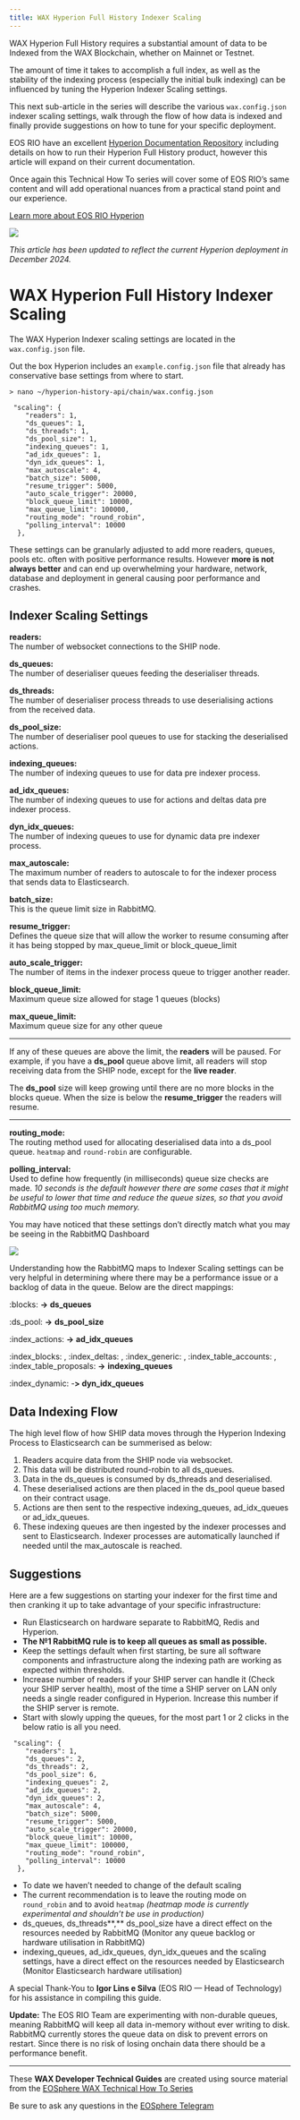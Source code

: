 ```yaml
---
title: WAX Hyperion Full History Indexer Scaling
---
```


WAX Hyperion Full History requires a substantial amount of data to be Indexed from the WAX Blockchain, whether on Mainnet or Testnet.

The amount of time it takes to accomplish a full index, as well as the stability of the indexing process (especially the initial bulk indexing) can be influenced by tuning the Hyperion Indexer Scaling settings.

This next sub-article in the series will describe the various  `wax.config.json`  indexer scaling settings, walk through the flow of how data is indexed and finally provide suggestions on how to tune for your specific deployment.

EOS RIO have an excellent  [Hyperion Documentation Repository](https://hyperion.docs.eosrio.io/)  including details on how to run their Hyperion Full History product, however this article will expand on their current documentation.

Once again this Technical How To series will cover some of EOS RIO’s same content and will add operational nuances from a practical stand point and our experience.

[Learn more about EOS RIO Hyperion](https://eosrio.io/hyperion/)

![](https://miro.medium.com/v2/resize:fit:598/0*KXa0o0Fa-YGqItzy.png)

_This article has been updated to reflect the current Hyperion deployment in December 2024._

# WAX Hyperion Full History Indexer Scaling

The WAX Hyperion Indexer scaling settings are located in the  `wax.config.json`  file.

Out the box Hyperion includes an  `example.config.json`  file that already has conservative base settings from where to start.

```
> nano ~/hyperion-history-api/chain/wax.config.json  
  
 "scaling": {  
    "readers": 1,  
    "ds_queues": 1,  
    "ds_threads": 1,  
    "ds_pool_size": 1,  
    "indexing_queues": 1,  
    "ad_idx_queues": 1,  
    "dyn_idx_queues": 1,  
    "max_autoscale": 4,  
    "batch_size": 5000,  
    "resume_trigger": 5000,  
    "auto_scale_trigger": 20000,  
    "block_queue_limit": 10000,  
    "max_queue_limit": 100000,  
    "routing_mode": "round_robin",  
    "polling_interval": 10000  
  },
```

These settings can be granularly adjusted to add more readers, queues, pools etc. often with positive performance results. However  **more is not always better**  and can end up overwhelming your hardware, network, database and deployment in general causing poor performance and crashes.

## **Indexer Scaling Settings**

**readers:**  
The number of websocket connections to the SHIP node.

**ds_queues:**  
The number of deserialiser queues feeding the deserialiser threads.

**ds_threads:**  
The number of deserialiser process threads to use deserialising actions from the received data.

**ds_pool_size:**  
The number of deserialiser pool queues to use for stacking the deserialised actions.

**indexing_queues:**  
The number of indexing queues to use for data pre indexer process.

**ad_idx_queues:**  
The number of indexing queues to use for actions and deltas data pre indexer process.

**dyn_idx_queues:**  
The number of indexing queues to use for dynamic data pre indexer process.

**max_autoscale:**  
The maximum number of readers to autoscale to for the indexer process that sends data to Elasticsearch.

**batch_size:**  
This is the queue limit size in RabbitMQ.

**resume_trigger:**  
Defines the queue size that will allow the worker to resume consuming after it has being stopped by max_queue_limit or block_queue_limit

**auto_scale_trigger:**  
The number of items in the indexer process queue to trigger another reader.

**block_queue_limit:**  
Maximum queue size allowed for stage 1 queues (blocks)

**max_queue_limit:**  
Maximum queue size for any other queue

---
If any of these queues are above the limit, the  **readers**  will be paused. For example, if you have a  **ds_pool**  queue above limit, all readers will stop receiving data from the SHIP node, except for the  **live reader**.

The **ds_pool**  size will keep growing until there are no more blocks in the blocks queue. When the size is below the  **resume_trigger** the readers will resume.

---

**routing_mode:**  
The routing method used for allocating deserialised data into a ds_pool queue.  `heatmap`  and  `round-robin`  are configurable.

**polling_interval:**  
Used to define how frequently (in milliseconds) queue size checks are made.  _10 seconds is the default however there are some cases that it might be useful to lower that time and reduce the queue sizes, so that you avoid RabbitMQ using too much memory._

You may have noticed that these settings don’t directly match what you may be seeing in the RabbitMQ Dashboard

![](https://miro.medium.com/v2/resize:fit:700/1*7J6GV4L-8-rCeCLuICKAqg.png)

Understanding how the RabbitMQ maps to Indexer Scaling settings can be very helpful in determining where there may be a performance issue or a backlog of data in the queue. Below are the direct mappings:

:blocks:  **->**  **ds_queues**

:ds_pool:  **->**  **ds_pool_size**

:index_actions:  **->**  **ad_idx_queues**

:index_blocks: , :index_deltas: , :index_generic: , :index_table_accounts: , :index_table_proposals:  **->**  **indexing_queues**

:index_dynamic: -**> dyn_idx_queues**

## Data Indexing Flow

The high level flow of how SHIP data moves through the Hyperion Indexing Process to Elasticsearch can be summerised as below:

1.  Readers acquire data from the SHIP node via websocket.
2.  This data will be distributed round-robin to all ds_queues.
3.  Data in the ds_queues is consumed by ds_threads and deserialised.
4.  These deserialised actions are then placed in the ds_pool queue based on their contract usage.
5.  Actions are then sent to the respective indexing_queues, ad_idx_queues or ad_idx_queues.
6.  These indexing queues are then ingested by the indexer processes and sent to Elasticsearch. Indexer processes are automatically launched if needed until the max_autoscale is reached.

## **Suggestions**

Here are a few suggestions on starting your indexer for the first time and then cranking it up to take advantage of your specific infrastructure:

-   Run Elasticsearch on hardware separate to RabbitMQ, Redis and Hyperion.
-   **The №1 RabbitMQ rule is to keep all queues as small as possible.**
-   Keep the settings default when first starting, be sure all software components and infrastructure along the indexing path are working as expected within thresholds.
-   Increase number of readers if your SHIP server can handle it (Check your SHIP server health), most of the time a SHIP server on LAN only needs a single reader configured in Hyperion. Increase this number if the SHIP server is remote.
-   Start with slowly upping the queues, for the most part 1 or 2 clicks in the below ratio is all you need.

```
 "scaling": {  
    "readers": 1,  
    "ds_queues": 2,  
    "ds_threads": 2,  
    "ds_pool_size": 6,  
    "indexing_queues": 2,  
    "ad_idx_queues": 2,  
    "dyn_idx_queues": 2,  
    "max_autoscale": 4,  
    "batch_size": 5000,  
    "resume_trigger": 5000,  
    "auto_scale_trigger": 20000,  
    "block_queue_limit": 10000,  
    "max_queue_limit": 100000,  
    "routing_mode": "round_robin",  
    "polling_interval": 10000  
  },
```

-   To date we haven’t needed to change of the default scaling
-   The current recommendation is to leave the routing mode on  `round_robin`  and to avoid  `heatmap`  _(heatmap mode is currently experimental and shouldn’t be use in production)_
-   ds_queues, ds_threads**,** ds_pool_size have a direct effect on the resources needed by RabbitMQ (Monitor any queue backlog or hardware utilisation in RabbitMQ)
-   indexing_queues, ad_idx_queues, dyn_idx_queues and the scaling settings, have a direct effect on the resources needed by Elasticsearch (Monitor Elasticsearch hardware utilisation)

A special Thank-You to  **Igor Lins e Silva**  (EOS RIO — Head of Technology) for his assistance in compiling this guide.

**Update:** The EOS RIO Team are experimenting with non-durable queues, meaning RabbitMQ will keep all data in-memory without ever writing to disk. RabbitMQ currently stores the queue data on disk to prevent errors on restart. Since there is no risk of losing onchain data there should be a performance benefit.

  ---

These **WAX Developer Technical Guides** are created using source material from the [EOSphere WAX Technical How To Series](https://medium.com/eosphere/wax-technical-how-to/home)

Be sure to ask any questions in the  [EOSphere Telegram](https://t.me/eosphere_io)
